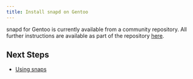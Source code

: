 ```yaml
---
title: Install snapd on Gentoo
---
```


snapd for Gentoo is currently available from a community repository. All
further instructions are available as part of the repository [here](https://github.com/zyga/gentoo-snappy).

## Next Steps

 * [Using snaps](usage.md)

